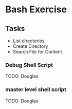 # Bash Exercise

## Tasks

- List directories
- Create Directory
- Search File for Content

### Debug Shell Script

TODO: Douglas

### master level shell script

TODO: Douglas
